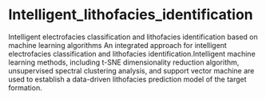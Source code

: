 # Intelligent_lithofacies_identification
Intelligent electrofacies classification and lithofacies identification based on machine learning algorithms
An integrated approach for intelligent electrofacies classification and lithofacies identification.Intelligent machine learning methods, including t-SNE dimensionality reduction algorithm, unsupervised spectral clustering analysis, and support vector machine are used to establish a data-driven lithofacies prediction model of the target formation.
